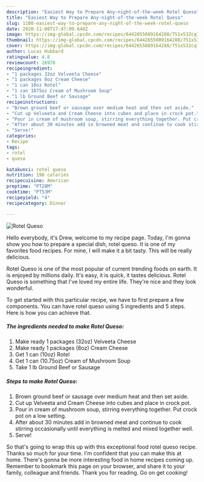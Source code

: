```yaml
---
description: "Easiest Way to Prepare Any-night-of-the-week Rotel Queso"
title: "Easiest Way to Prepare Any-night-of-the-week Rotel Queso"
slug: 1100-easiest-way-to-prepare-any-night-of-the-week-rotel-queso
date: 2020-11-08T17:47:09.648Z
image: https://img-global.cpcdn.com/recipes/6442655089164288/751x532cq70/rotel-queso-recipe-main-photo.jpg
thumbnail: https://img-global.cpcdn.com/recipes/6442655089164288/751x532cq70/rotel-queso-recipe-main-photo.jpg
cover: https://img-global.cpcdn.com/recipes/6442655089164288/751x532cq70/rotel-queso-recipe-main-photo.jpg
author: Lucas Hubbard
ratingvalue: 4.8
reviewcount: 26978
recipeingredient:
- "1 packages 32oz Velveeta Cheese"
- "1 packages 8oz Cream Cheese"
- "1 can 10oz Rotel"
- "1 can 1075oz Cream of Mushroom Soup"
- "1 lb Ground Beef or Sausage"
recipeinstructions:
- "Brown ground beef or sausage over medium heat and then set aside."
- "Cut up Velveeta and Cream Cheese into cubes and place in crock pot."
- "Pour in cream of mushroom soup, stirring everything together. Put crock pot on a low setting."
- "After about 30 minutes add in browned meat and continue to cook stirring occasionally until everything is melted and mixed together well."
- "Serve!"
categories:
- Recipe
tags:
- rotel
- queso

katakunci: rotel queso 
nutrition: 198 calories
recipecuisine: American
preptime: "PT28M"
cooktime: "PT53M"
recipeyield: "4"
recipecategory: Dinner

---
```



![Rotel Queso](https://img-global.cpcdn.com/recipes/6442655089164288/751x532cq70/rotel-queso-recipe-main-photo.jpg)

Hello everybody, it's Drew, welcome to my recipe page. Today, I'm gonna show you how to prepare a special dish, rotel queso. It is one of my favorites food recipes. For mine, I will make it a bit tasty. This will be really delicious.

Rotel Queso is one of the most popular of current trending foods on earth. It is enjoyed by millions daily. It's easy, it is quick, it tastes delicious. Rotel Queso is something that I've loved my entire life. They're nice and they look wonderful.




To get started with this particular recipe, we have to first prepare a few components. You can have rotel queso using 5 ingredients and 5 steps. Here is how you can achieve that.

<!--inarticleads1-->

##### The ingredients needed to make Rotel Queso:

1. Make ready 1 packages (32oz) Velveeta Cheese
1. Make ready 1 packages (8oz) Cream Cheese
1. Get 1 can (10oz) Rotel
1. Get 1 can (10.75oz) Cream of Mushroom Soup
1. Take 1 lb Ground Beef or Sausage




<!--inarticleads2-->

##### Steps to make Rotel Queso:

1. Brown ground beef or sausage over medium heat and then set aside.
1. Cut up Velveeta and Cream Cheese into cubes and place in crock pot.
1. Pour in cream of mushroom soup, stirring everything together. Put crock pot on a low setting.
1. After about 30 minutes add in browned meat and continue to cook stirring occasionally until everything is melted and mixed together well.
1. Serve!




So that's going to wrap this up with this exceptional food rotel queso recipe. Thanks so much for your time. I'm confident that you can make this at home. There's gonna be more interesting food in home recipes coming up. Remember to bookmark this page on your browser, and share it to your family, colleague and friends. Thank you for reading. Go on get cooking!
